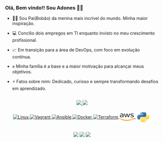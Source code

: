 ### Olá, Bem vindo!! Sou Adones 👋🤖

- 👧🏽 Sou Pai(Bobão) da menina mais incrível do mundo. Minha maior inspiração.
- 💻 Concilio dois empregos em TI enquanto invisto no meu crescimento profissional.
- 📈 Em transição para a área de DevOps, com foco em evolução contínua.
- ✊ Minha família é a base e a maior motivação para alcançar meus objetivos.
- ⚡ Fatos sobre mim: Dedicado, curioso e sempre transformando desafios em aprendizado.

  ##
  

<div align="center">
  <a href="https://github.com/Dontech23">
  <img height="155em" src="https://github-readme-stats.vercel.app/api?username=Dontech23&show_icons=true&theme=onedark&include_all_commits=true&count_private=true"/>
  <img height="155em" src="https://github-readme-stats.vercel.app/api/top-langs/?username=Dontech23"/>
  </div>
    
  <div style="display: inline_block" align="center"><br>
  <img align="center" alt="Linux" height="40" width="50" src="https://cdn.jsdelivr.net/gh/devicons/devicon/icons/linux/linux-original.svg">
  <img align="center" alt="Vagrant" height="40" width="50" src="https://cdn.jsdelivr.net/gh/devicons/devicon/icons/vagrant/vagrant-original.svg">
  <img align="center" alt="Ansible" height="40" width="50" src="https://cdn.jsdelivr.net/gh/devicons/devicon/icons/ansible/ansible-original.svg">
  <img align="center" alt="Docker" height="50" width="60" src="https://cdn.jsdelivr.net/gh/devicons/devicon/icons/docker/docker-original.svg">
  <img align="center" alt="Terraform" height="40" width="50" src="https://cdn.jsdelivr.net/gh/devicons/devicon/icons/terraform/terraform-original.svg">
  <img align="center" alt="AWS" height="40" width="50" src="https://github.com/devicons/devicon/blob/v2.17.0/icons/amazonwebservices/amazonwebservices-original-wordmark.svg">
  <img align="center" alt="Python" height="40" width="50" src="https://raw.githubusercontent.com/devicons/devicon/master/icons/python/python-original.svg">
 
 
</div>

  ##
 
<div align="center"> 
  <a href="https://www.instagram.com/adonesslv/" target="_blank"><img src="https://img.shields.io/badge/-Instagram-%23E4405F?style=for-the-badge&logo=instagram&logoColor=white" target="_blank"></a>
  <a href = "mailto:adoness1@gmail.com"><img src="https://img.shields.io/badge/-Gmail-%23333?style=for-the-badge&logo=gmail&logoColor=white" target="_blank"></a>
  <a href="https://www.linkedin.com/in/adonesti/" target="_blank"><img src="https://img.shields.io/badge/-LinkedIn-%230077B5?style=for-the-badge&logo=linkedin&logoColor=white" target="_blank"></a> 
 
 <!-- ![Snake animation](https://github.com/rafaballerini/rafaballerini/blob/output/github-contribution-grid-snake.svg) -->
 
</div>
